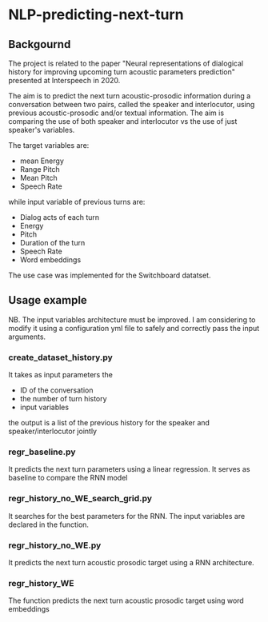 # NLP-predicting-next-turn

## Backgournd
The project is related to the paper "Neural representations of dialogical history for improving upcoming turn acoustic parameters prediction" presented at Interspeech in 2020. 

The aim is to predict the next turn acoustic-prosodic information during a conversation between two pairs, called the speaker and interlocutor, using previous acoustic-prosodic and/or textual information. 
The aim is comparing the use of both speaker and interlocutor vs the use of just speaker's variables. 

The target variables are:

- mean Energy
- Range Pitch
- Mean Pitch
- Speech Rate 

while input variable of previous turns are:

- Dialog acts of each turn
- Energy
- Pitch 
- Duration of the turn
- Speech Rate
- Word embeddings

The use case was implemented for the Switchboard datatset. 

## Usage example

NB. The input variables architecture must be improved. I am considering to modify it using a configuration yml file to safely and correctly pass the input arguments.

### create_dataset_history.py

It takes as input parameters the 

- ID of the conversation
- the number of turn history 
- input variables

the output is a list of the previous history for the speaker and speaker/interlocutor jointly

### regr_baseline.py

It predicts the next turn parameters using a linear regression. It serves as baseline to compare the RNN model

### regr_history_no_WE_search_grid.py

It searches for the best parameters for the RNN. The input variables are declared in the function. 

### regr_history_no_WE.py

It predicts the next turn acoustic prosodic target using a RNN architecture.

### regr_history_WE

The function predicts the next turn acoustic prosodic target using word embeddings 
